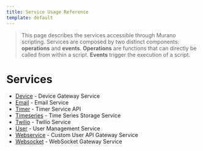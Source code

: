 ```yaml
---
title: Service Usage Reference
template: default
---
```


> This page describes the services accessible through Murano scripting.
> Services are composed by two distinct components: **operations** and **events**.
> **Operations** are functions that can directly be called from within a script.
> **Events** trigger the execution of a script.

# Services

  * [Device](./device.md)  - Device Gateway Service 
  * [Email](./email.md)  - Email Service 
  * [Timer](./timer.md)  - Timer Service API 
  * [Timeseries](./timeseries.md)  - Time Series Storage Service 
  * [Twilio](./twilio.md)  - Twilio Service 
  * [User](./user.md)  - User Management Service 
  * [Webservice](./webservice.md)  - Custom User API Gateway Service 
  * [Websocket](./websocket.md)  - WebSocket Gateway Service 
